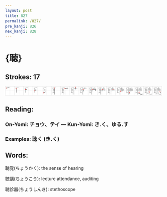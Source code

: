 ```yaml
---
layout: post
title: 827
permalink: /827/
pre_kanji: 826
nex_kanji: 828
---
```


# {聴}

## Strokes: 17

<div class="stroke"><img src="../images/E881B4.png" /></div>

## Reading:

### On-Yomi: チョウ、テイ &mdash; Kun-Yomi: き.く、ゆる.す

### Examples: 聴く (き.く)

## Words:

聴覚(ちょうかく): the sense of hearing

聴講(ちょうこう): lecture attendance, auditing

聴診器(ちょうしんき): stethoscope
